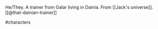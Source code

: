He/They. A trainer from Galar living in Dainia. From [[Jack's universe]]. [[@that-dainian-trainer]]

#characters 
